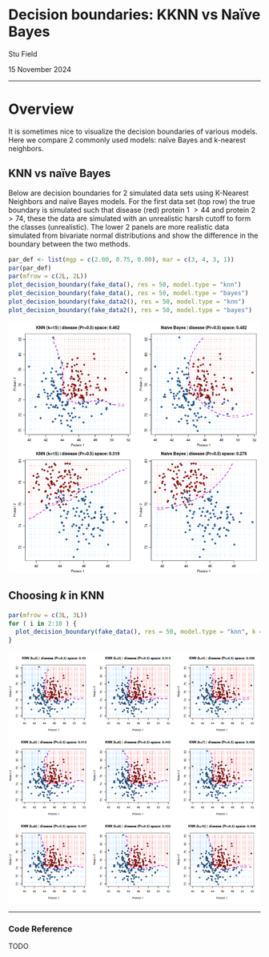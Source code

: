 # Decision boundaries: KKNN vs Naïve Bayes

Stu Field

15 November 2024

------------------------------------------------------------------------

# Overview

It is sometimes nice to visualize the decision boundaries of various
models. Here we compare 2 commonly used models: naïve Bayes and
k-nearest neighbors.

## KNN vs naïve Bayes

Below are decision boundaries for 2 simulated data sets using K-Nearest
Neighbors and naïve Bayes models. For the first data set (top row) the
true boundary is simulated such that disease (red) protein 1 $> 44$ and
protein 2 $> 74$, these the data are simulated with an unrealistic harsh
cutoff to form the classes (unrealistic). The lower 2 panels are more
realistic data simulated from bivariate normal distributions and show
the difference in the boundary between the two methods.

``` r
par_def <- list(mgp = c(2.00, 0.75, 0.00), mar = c(3, 4, 3, 1))
par(par_def)
par(mfrow = c(2L, 2L))
plot_decision_boundary(fake_data(), res = 50, model.type = "knn")
plot_decision_boundary(fake_data(), res = 50, model.type = "bayes")
plot_decision_boundary(fake_data2(), res = 50, model.type = "knn")
plot_decision_boundary(fake_data2(), res = 50, model.type = "bayes")
```

![](figures/kknn-bayes-knn-vs-bayes-1.png)

## Choosing *k* in KNN

``` r
par(mfrow = c(3L, 3L))
for ( i in 2:10 ) {
  plot_decision_boundary(fake_data(), res = 50, model.type = "knn", k = i)
}
```

![](figures/kknn-bayes-knn-k-1.png)

------------------------------------------------------------------------

### Code Reference

TODO
